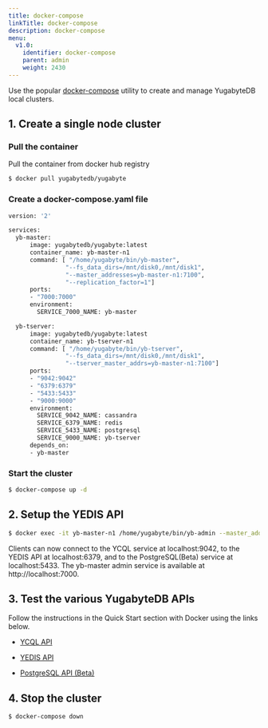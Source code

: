 ```yaml
---
title: docker-compose
linkTitle: docker-compose
description: docker-compose
menu:
  v1.0:
    identifier: docker-compose
    parent: admin
    weight: 2430
---
```


Use the popular [docker-compose](https://docs.docker.com/compose/overview/) utility to create and manage YugabyteDB local clusters.

## 1. Create a single node cluster

### Pull the container

Pull the container from docker hub registry
```sh
$ docker pull yugabytedb/yugabyte
```

### Create a docker-compose.yaml file

```sh
version: '2'

services:
  yb-master:
      image: yugabytedb/yugabyte:latest
      container_name: yb-master-n1
      command: [ "/home/yugabyte/bin/yb-master", 
                "--fs_data_dirs=/mnt/disk0,/mnt/disk1", 
                "--master_addresses=yb-master-n1:7100", 
                "--replication_factor=1"]
      ports:
      - "7000:7000"
      environment:
        SERVICE_7000_NAME: yb-master

  yb-tserver:
      image: yugabytedb/yugabyte:latest
      container_name: yb-tserver-n1
      command: [ "/home/yugabyte/bin/yb-tserver", 
                "--fs_data_dirs=/mnt/disk0,/mnt/disk1", 
                "--tserver_master_addrs=yb-master-n1:7100"]
      ports:
      - "9042:9042"
      - "6379:6379"
      - "5433:5433"
      - "9000:9000"
      environment:
        SERVICE_9042_NAME: cassandra
        SERVICE_6379_NAME: redis
        SERVICE_5433_NAME: postgresql
        SERVICE_9000_NAME: yb-tserver
      depends_on:
      - yb-master
```

### Start the cluster

```sh
$ docker-compose up -d
```

## 2. Setup the YEDIS API

```sh
$ docker exec -it yb-master-n1 /home/yugabyte/bin/yb-admin --master_addresses yb-master-n1:7100 setup_redis_table
```


Clients can now connect to the YCQL service at localhost:9042, to the YEDIS API at localhost:6379, and to the PostgreSQL(Beta) service at localhost:5433. The yb-master admin service is available at http://localhost:7000.


## 3. Test the various YugabyteDB APIs

Follow the instructions in the Quick Start section with Docker using the links below.

- [YCQL API](../../quick-start/test-cassandra/#docker)

- [YEDIS API](../../quick-start/test-redis/#docker)

- [PostgreSQL API (Beta)](../../quick-start/test-postgresql/#docker)


## 4. Stop the cluster

```sh
$ docker-compose down
```
